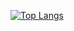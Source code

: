  [![Top Langs](https://github-readme-stats.vercel.app/api/top-langs/?username=Mrak0bEss&layout=compact)](https://github.com/Mrak0bEss/github-readme-stats)
